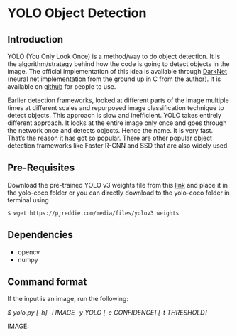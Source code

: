 # YOLO Object Detection


## Introduction
YOLO (You Only Look Once) is a method/way to do object detection. It is the algorithm/strategy behind how the code is going to detect objects in the image. The official implementation of this idea is available through [DarkNet](https://pjreddie.com/darknet/?source=post_page---------------------------) (neural net implementation from the ground up in C from the author). It is available on [github](https://github.com/pjreddie/darknet?source=post_page---------------------------) for people to use.

Earlier detection frameworks, looked at different parts of the image multiple times at different scales and repurposed image classification technique to detect objects. This approach is slow and inefficient. YOLO takes entirely different approach. It looks at the entire image only once and goes through the network once and detects objects. Hence the name. It is very fast. That’s the reason it has got so popular. There are other popular object detection frameworks like Faster R-CNN and SSD that are also widely used.

## Pre-Requisites
Download the pre-trained YOLO v3 weights file from this [link](https://pjreddie.com/media/files/yolov3.weights) and place it in the yolo-coco folder or you can directly download to the yolo-coco folder in terminal using
 
 `$ wget https://pjreddie.com/media/files/yolov3.weights`

## Dependencies
  * opencv
  * numpy

## Command format

If the input is an image, run the following:

_$ yolo.py [-h] -i IMAGE -y YOLO [-c CONFIDENCE] [-t THRESHOLD]_

IMAGE: 
 
